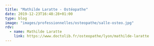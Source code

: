 ```yaml
---
title: "Mathilde Laratte - Ostéopathe"
date: 2019-12-23T16:48:28+01:00
type: blog
image: "images/professionnelles/osteopathe/salle-osteo.jpg"
rdv:
  - name: Mathilde Laratte
    link: https://www.doctolib.fr/osteopathe/lyon/mathilde-laratte
---
```

